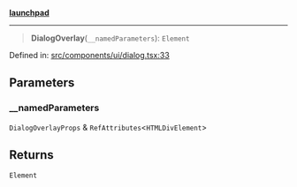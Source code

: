 [**launchpad**](index.md)

***

> **DialogOverlay**(`__namedParameters`): `Element`

Defined in: [src/components/ui/dialog.tsx:33](https://github.com/victorbratov/launchpad/blob/6dd13cd77753e59ec2a031fc7279545899826925/src/components/ui/dialog.tsx#L33)

## Parameters

### \_\_namedParameters

`DialogOverlayProps` & `RefAttributes`\<`HTMLDivElement`\>

## Returns

`Element`
